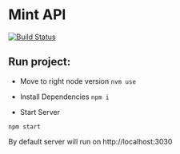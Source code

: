 # Mint API

[![Build Status](https://travis-ci.org/garciadiazjaime/api-mint.svg)](https://travis-ci.org/garciadiazjaime/api-mint)

## Run project:

- Move to right node version
`nvm use`

- Install Dependencies
`npm i`

- Start Server

`npm start`

By default server will run on http://localhost:3030
